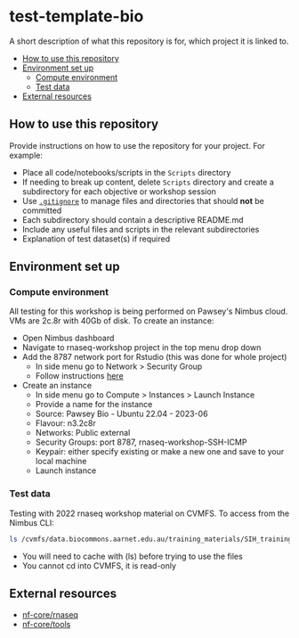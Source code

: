 # test-template-bio

A short description of what this repository is for, which project it is linked to. 

* [How to use this repository](#how-to-use-this-repository)
* [Environment set up](#set-up-environment)
    + [Compute environment](#compute-environment)
    + [Test data](#test-data)
* [External resources](#external-resources)

## How to use this repository 

Provide instructions on how to use the repository for your project. For example: 

* Place all code/notebooks/scripts in the `Scripts` directory
* If needing to break up content, delete `Scripts` directory and create a subdirectory for each objective or workshop session
* Use [`.gitignore`](https://www.atlassian.com/git/tutorials/saving-changes/gitignore) to manage files and directories that should **not** be committed
* Each subdirectory should contain a descriptive README.md 
* Include any useful files and scripts in the relevant subdirectories
* Explanation of test dataset(s) if required 

## Environment set up 

### Compute environment 

All testing for this workshop is being performed on Pawsey's Nimbus cloud. VMs are 2c.8r with 40Gb of disk. To create an instance:

* Open Nimbus dashboard 
* Navigate to rnaseq-workshop project in the top menu drop down 
* Add the 8787 network port for Rstudio (this was done for whole project)
    * In side menu go to Network > Security Group
    * Follow instructions [here](https://support.pawsey.org.au/documentation/display/US/Run+RStudio+Interactively#)
* Create an instance 
    * In side menu go to Compute > Instances > Launch Instance
    * Provide a name for the instance 
    * Source: Pawsey Bio - Ubuntu 22.04 - 2023-06
    * Flavour: n3.2c8r
    * Networks: Public external
    * Security Groups: port 8787, rnaseq-workshop-SSH-ICMP
    * Keypair: either specify existing or make a new one and save to your local machine
    * Launch instance

### Test data 

Testing with 2022 rnaseq workshop material on CVMFS. To access from the Nimbus CLI: 

```bash
ls /cvmfs/data.biocommons.aarnet.edu.au/training_materials/SIH_training/IntroRNAseq_0922/
```

* You will need to cache with (ls) before trying to use the files 
* You cannot cd into CVMFS, it is read-only

## External resources 

* [nf-core/rnaseq](https://github.com/nf-core/rnaseq/tree/3.12.0)
* [nf-core/tools](https://nf-co.re/tools)